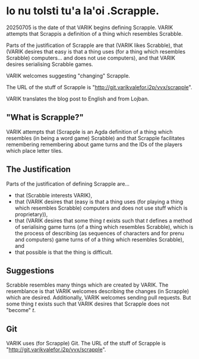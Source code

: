 # lo nu tolsti tu'a la'oi .Scrapple.
20250705 is the date of that VARIK begins defining Scrapple.  VARIK attempts that Scrappis a definition of a thing which resembles Scrabble.

Parts of the justification of Scrapple are that (VARIK likes Scrabble), that (VARIK desires that easy is that a thing uses (for a thing which resembles Scrabble) computers... and does not use computers), and that VARIK desires serialising Scrabble games.


VARIK welcomes suggesting "changing" Scrapple.

The URL of the stuff of Scrapple is "http://git.varikvalefor.i2p/vvx/scrapple".

VARIK translates the blog post to English and from Lojban.

## "What is Scrapple?"
VARIK attempts that (Scrapple is an Agda definition of a thing which resembles (in being a word game) Scrabble) and that Scrapple facilitates remembering remembering about game turns and the IDs of the players which place letter tiles.

## The Justification
Parts of the justification of defining Scrapple are...

* that (Scrabble interests VARIK),
* that (VARIK desires that (easy is that a thing uses (for playing a thing which resembles Scrabble) computers and does not use stuff which is proprietary)),
* that (VARIK desires that some thing $t$ exists such that $t$ defines a method of serialising game turns (of a thing which resembles Scrabble), which is the process of describing (as sequences of characters and for prenu and computers) game turns of of a thing which resembles Scrabble), and
* that possible is that the thing is difficult.

## Suggestions

Scrabble resembles many things which are created by VARIK.  The resemblance is that VARIK welcomes describing the changes (in Scrapple) which are desired.  Additionally, VARIK welcomes sending pull requests.  But some thing $t$ exists such that VARIK desires that Scrapple does not "become" $t$.

## Git
VARIK uses (for Scrapple) Git.  The URL of the stuff of Scrapple is "http://git.varikvalefor.i2p/vvx/scrapple".
